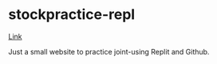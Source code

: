 # stockpractice-repl

[Link](https://stockpractice-repl.awu1.repl.co/)

Just a small website to practice joint-using Replit and Github.

